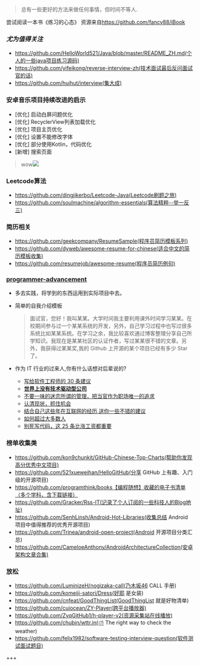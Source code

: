 > 总有一些更好的方法来做任何事情，但时间不等人.  

尝试阅读一本书《练习的心态》  资源来自<https://github.com/fancy88/iBook>  

### ***尤为值得关注***
- https://github.com/HelloWorld521/Java/blob/master/README_ZH.md(个人的一些java项目练习源码)
- https://github.com/yifeikong/reverse-interview-zh(技术面试最后反问面试官的话)
- https://github.com/huihut/interview(集大成)


### 安卓音乐项目持续改进的启示
- [优化] 启动白屏问题优化
- [优化] RecyclerView列表加载优化
- [优化] 项目主页优化
- [优化] 设置不能修改字体
- [优化] 部分使用Kotlin，代码优化
- [新增] 搜索页面
> wow[![](https://img.shields.io/badge/%E7%BE%A4%E5%8F%B7-727379132-orange.svg?style=flat-square)](https://shang.qq.com/wpa/qunwpa?idkey=5685061359b0a767674cd831d8261d36b347bde04cc23746cb6570e09ee5c8aa)  

### Leetcode算法
- https://github.com/dingjikerbo/Leetcode-Java(Leetcode刷题之旅)
- https://github.com/soulmachine/algorithm-essentials(算法精粹--举一反三)


### 简历相关
- https://github.com/geekcompany/ResumeSample(程序员简历模板系列)
- https://github.com/dyweb/awesome-resume-for-chinese(适合中文的简历模板收集)
- https://github.com/resumejob/awesome-resume(程序员简历例句)

### [programmer-advancement](https://github.com/Snailclimb/programmer-advancement)
- 多去实践，将学到的东西运用到实际项目中去。
- 简单的自我介绍模板
   > 面试官，您好！我叫某某。大学时间我主要利用课外时间学习某某。在校期间参与过一个某某系统的开发，另外，自己学习过程中也写过很多系统比如某某系统。在学习之余，我比较喜欢通过博客整理分享自己所学知识。我现在是某某社区的认证作者，写过某某很不错的文章。另外，我获得过某某奖,我的 Github 上开源的某个项目已经有多少 Star 了。  
- 作为 IT 行业的过来人,你有什么话想对后辈说的?

   - [写给软件工程师的 30 条建议](https://mp.weixin.qq.com/s/gZYSE4Kl0oeJT5GV7sm9kw)
   - **[世界上没有技术驱动型公司](./docs/proverbs/世界上没有技术驱动型公司.md "世界上没有技术驱动型公司")**
   - [不要一味的迷恋所谓的管理，把当官作为职场唯一的追求](./docs/proverbs/不要一味的迷恋所谓的管理-把当官作为职场唯一的追求.md "**不要一味的迷恋所谓的管理，把当官作为职场唯一的追求**")
   - [认清现状，抓住机会](./docs/proverbs/认清现状-抓住机会.md "认清现状，抓住机会")
   - [结合自己这些年在互联网的经历,送你一些不错的建议](./docs/proverbs/这些年在互联网的经历-送你一些不错的建议.md "结合自己这些年在互联网的经历,送你一些不错的建议")
   - [如何超过大多数人](https://mp.weixin.qq.com/s?__biz=Mzg2OTA0Njk0OA==&mid=2247485441&idx=1&sn=303a25ab02fa9f14a319923e6b0d9759&chksm=cea247caf9d5cedc3a5e1d31f26c08d8ae4c11c349fbdc91ac1d90d8b35807517accb5f5d527&token=2128752750&lang=zh_CN#rd)
   - [别死写代码，这 25 条比涨工资都重要](https://mp.weixin.qq.com/s?__biz=Mzg2OTA0Njk0OA==&mid=2247485670&idx=3&sn=1dc4c00d74695daa6cb0c29b5956b77a&chksm=cea2472df9d5ce3b11a7f459d79fa2003776bb6081257c6a2ac31b9aefc99963131f60264158&token=1679986187&lang=zh_CN#rd)


### 榜单收集类
- https://github.com/kon9chunkit/GitHub-Chinese-Top-Charts(帮助你发现高分优秀中文项目)  
- https://github.com/521xueweihan/HelloGitHub(分享 GitHub 上有趣、入门级的开源项目)
- https://github.com/programthink/books【编程随想】收藏的电子书清单（多个学科，含下载链接）
- https://github.com/Gracker/Rss-IT(记录了个人订阅的一些科技人的Blog地址)
- https://github.com/SenhLinsh/Android-Hot-Libraries(收集总结 Android 项目中值得推荐的优秀开源项目)
- https://github.com/Trinea/android-open-project(Android 开源项目分类汇总)
- https://github.com/CameloeAnthony/AndroidArchitectureCollection(安卓架构文章合集)


### 放松
- https://github.com/LuminizeH/nogizaka-call(乃木坂46 CALL 手册)
- https://github.com/komeiji-satori/Dress(好耶 是女装)
- https://github.com/cnfeat/GoodThingList(GoodThingList 就是好物清单)
- https://github.com/cuiocean/ZY-Player(跨平台播放器)
- https://github.com/ZyqGitHub1/h-player-v2(资源采集站在线播放)
- https://github.com/chubin/wttr.in(⛅ The right way to check the weather)
- https://github.com/felix1982/software-testing-interview-question(软件测试面试题目)  

+++
